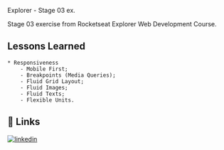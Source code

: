 
Explorer - Stage 03 ex.

Stage 03 exercise from Rocketseat Explorer Web Development Course.

## Lessons Learned

    * Responsiveness
        - Mobile First;
        - Breakpoints (Media Queries);
        - Fluid Grid Layout;
        - Fluid Images;
        - Fluid Texts;
        - Flexible Units.



## 🔗 Links
[![linkedin](https://img.shields.io/badge/linkedin-0A66C2?style=for-the-badge&logo=linkedin&logoColor=white)](https://www.linkedin.com/in/andrezomkowski/)

